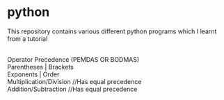 # python
This repository contains various different python programs which I learnt from a tutorial

<br>
Operator Precedence (PEMDAS OR BODMAS)
<br>
Parentheses | Brackets
<br>
Exponents | Order  
<br>
Multiplication/Division //Has equal precedence
<br>
Addition/Subtraction //Has equal precedence